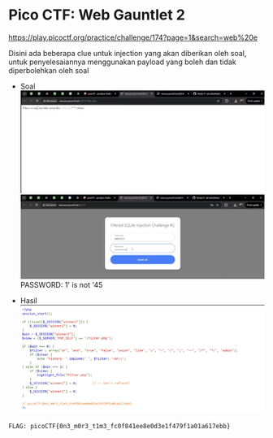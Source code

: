 # Pico CTF: Web Gauntlet 2

https://play.picoctf.org/practice/challenge/174?page=1&search=web%20e

Disini ada beberapa clue untuk injection yang akan diberikan oleh soal, untuk penyelesaiannya menggunakan payload yang boleh dan tidak diperbolehkan oleh soal

- Soal
  ![Mandiri 2](<../img/mandiri2%20(1).png>)
  ![Mandiri 2](<../img/mandiri2%20(2).png>)
  PASSWORD: 1' is not '45

- Hasil
  ![Mandiri 2](<../img/mandiri2%20(3).png>)

`FLAG: picoCTF{0n3_m0r3_t1m3_fc0f841ee8e0d3e1f479f1a01a617ebb}`
